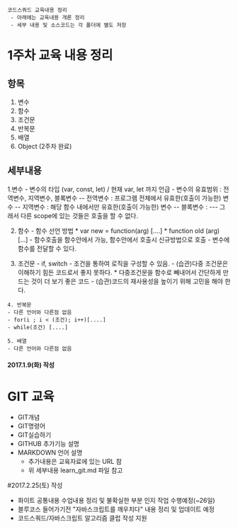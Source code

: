 
```
코드스쿼드 교육내용 정리
 - 아래에는 교육내용 개론 정리  
 - 세부 내용 및 소스코드는 각 폴더에 별도 저장  
```

# 1주차 교육 내용 정리
## 항목
   1. 변수
   2. 함수
   3. 조건문
   4. 반복문
   5. 배열
   6. Object (2주차 완료)


## 세부내용
   1.변수
    - 변수의 타입 (var, const, let) / 현재 var, let 까지 언급
    - 변수의 유효범위 : 전역변수, 지역변수, 블록변수
     -- 전역변수 : 프로그램 전체에서 유효한(호출이 가능한) 변수 
     -- 지역변수 : 해당 함수 내에서만 유효한(호출이 가능한) 변수
     -- 블록변수 : 
       --- 그래서 다른 scope에 있는 것들은 호출을 할 수 없다.

   2. 함수
    - 함수 선언 방법
     * var new = function(arg) [....]
     * function old  (arg) [...]
    - 함수호출을 함수안에서 가능, 함수안에서 호출시 신규방법으로 호출
    - 변수에 함수를 전달할 수 있다.

   3. 조건문
    - if, switch 
    - 조건을 통하여 로직을 구성할 수 있음.
    - (습관)다중 조건문은 이해하기 힘든 코드로서 좋지 못하다.
     * 다중조건문을 함수로 빼내어서 간단하게 만드는 것이 더 보기 좋은 코드
    - (습관)코드의 재사용성을 높이기 위해 고민을 해야 한다.

    4. 반복문
    - 다른 언어와 다른점 없음
    - for(i ; i < (조건); i++)[....]
    - while(조건) [....]

    5. 배열
    - 다른 언어와 다른점 없음

#### 2017.1.9(화) 작성
# GIT 교육
 - GIT개념 
 - GIT명령어 
 - GIT실습하기  
 - GITHUB 추가기능 설명  
 - MARKDOWN 언어 설명
   * 추가내용은 교육자료에 있는 URL 참
   * 위 세부내용 learn_git.md 파일 참고


#2017.2.25(토) 작성
 - 화이트 공통내용 수업내용 정리 및 불확실한 부분 인지 작업 수행예정(~26일)
 - 블루코스 들어가기전 "자바스크립트를 깨우치다" 내용 정리 및 업데이트 예정
 - 코드스쿼드/자바스크립트 알고리즘 클럽 작성 지원


